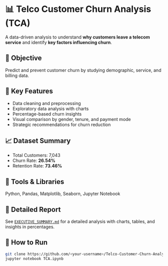 # 📊 Telco Customer Churn Analysis (TCA)

A data-driven analysis to understand **why customers leave a telecom service** and identify **key factors influencing churn**.

## 🎯 Objective
Predict and prevent customer churn by studying demographic, service, and billing data.

## 🚀 Key Features
- Data cleaning and preprocessing  
- Exploratory data analysis with charts  
- Percentage-based churn insights  
- Visual comparison by gender, tenure, and payment mode  
- Strategic recommendations for churn reduction

## 📈 Dataset Summary
- Total Customers: 7,043  
- Churn Rate: **26.54%**  
- Retention Rate: **73.46%**

## 🧠 Tools & Libraries
Python, Pandas, Matplotlib, Seaborn, Jupyter Notebook

## 📘 Detailed Report
See [`EXECUTIVE_SUMMARY.md`](./EXECUTIVE_SUMMARY.md) for a detailed analysis with charts, tables, and insights in percentages.

## 🧩 How to Run
```bash
git clone https://github.com/<your-username>/Telco-Customer-Churn-Analysis.git
jupyter notebook TCA.ipynb

